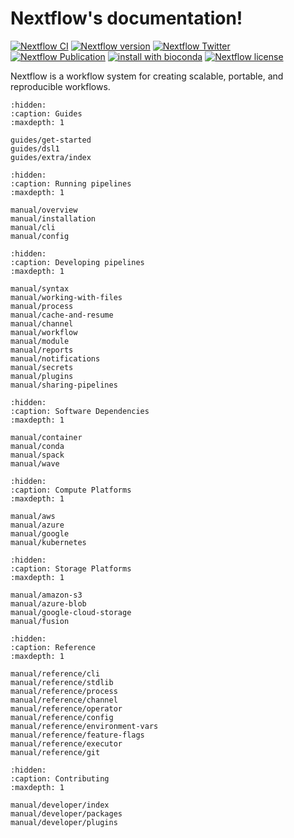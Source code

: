 
# Nextflow's documentation!

[![Nextflow CI](https://github.com/nextflow-io/nextflow/workflows/Nextflow%20CI/badge.svg)](https://github.com/nextflow-io/nextflow/actions/workflows/build.yml?query=branch%3Amaster+event%3Apush)
[![Nextflow version](https://img.shields.io/github/release/nextflow-io/nextflow.svg?colorB=58bd9f&style=popout)](https://github.com/nextflow-io/nextflow/releases/latest)
[![Nextflow Twitter](https://img.shields.io/twitter/url/https/nextflowio.svg?colorB=58bd9f&&label=%40nextflow&style=popout)](https://twitter.com/nextflowio)
[![Nextflow Publication](https://img.shields.io/badge/Published-Nature%20Biotechnology-26af64.svg?colorB=58bd9f&style=popout)](https://www.nature.com/articles/nbt.3820)
[![install with bioconda](https://img.shields.io/badge/install%20with-bioconda-brightgreen.svg?colorB=58bd9f&style=popout)](http://bioconda.github.io/recipes/nextflow/README.html)
[![Nextflow license](https://img.shields.io/github/license/nextflow-io/nextflow.svg?colorB=58bd9f&style=popout)](https://github.com/nextflow-io/nextflow/blob/master/COPYING)

Nextflow is a workflow system for creating scalable, portable, and reproducible workflows.

```{toctree}
:hidden:
:caption: Guides
:maxdepth: 1

guides/get-started
guides/dsl1
guides/extra/index
```

```{toctree}
:hidden:
:caption: Running pipelines
:maxdepth: 1

manual/overview
manual/installation
manual/cli
manual/config
```

```{toctree}
:hidden:
:caption: Developing pipelines
:maxdepth: 1

manual/syntax
manual/working-with-files
manual/process
manual/cache-and-resume
manual/channel
manual/workflow
manual/module
manual/reports
manual/notifications
manual/secrets
manual/plugins
manual/sharing-pipelines
```

```{toctree}
:hidden:
:caption: Software Dependencies
:maxdepth: 1

manual/container
manual/conda
manual/spack
manual/wave
```

```{toctree}
:hidden:
:caption: Compute Platforms
:maxdepth: 1

manual/aws
manual/azure
manual/google
manual/kubernetes
```

```{toctree}
:hidden:
:caption: Storage Platforms
:maxdepth: 1

manual/amazon-s3
manual/azure-blob
manual/google-cloud-storage
manual/fusion
```

```{toctree}
:hidden:
:caption: Reference
:maxdepth: 1

manual/reference/cli
manual/reference/stdlib
manual/reference/process
manual/reference/channel
manual/reference/operator
manual/reference/config
manual/reference/environment-vars
manual/reference/feature-flags
manual/reference/executor
manual/reference/git
```

```{toctree}
:hidden:
:caption: Contributing
:maxdepth: 1

manual/developer/index
manual/developer/packages
manual/developer/plugins
```
